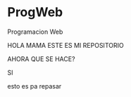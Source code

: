 # ProgWeb
Programacion Web 

HOLA MAMA
ESTE ES MI REPOSITORIO

AHORA QUE SE HACE?

SI

esto es pa repasar
